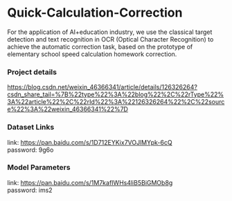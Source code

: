 # Quick-Calculation-Correction
For the application of AI+education industry, we use the classical target detection and text recognition in OCR (Optical Character Recognition) to achieve the automatic correction task, based on the prototype of elementary school speed calculation homework correction.

### Project details
https://blog.csdn.net/weixin_46366341/article/details/126326264?csdn_share_tail=%7B%22type%22%3A%22blog%22%2C%22rType%22%3A%22article%22%2C%22rId%22%3A%22126326264%22%2C%22source%22%3A%22weixin_46366341%22%7D

### Dataset Links
link: https://pan.baidu.com/s/1D712EYKix7VOJlMYpk-6cQ  
password: 9g6o

### Model Parameters
link: https://pan.baidu.com/s/1M7kafIWHs4liB5BiGMOb8g  
password: ims2

